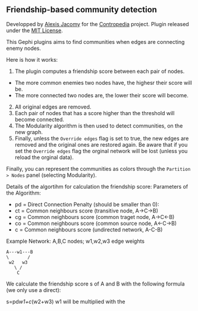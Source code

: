 ## Friendship-based community detection

Developped by [Alexis Jacomy](https://github.com/jacomyal) for the [Contropedia](http://contropedia.net/) project.
Plugin released under the [MIT License](https://github.com/jacomyal/FriendshipsPlugin/blob/master/LICENSE.txt).

This Gephi plugins aims to find communities when edges are connecting enemy nodes.

Here is how it works:

 1. The plugin computes a friendship score between each pair of nodes.
   - The more common enemies two nodes have, the highesr their score will be.
   - The more connected two nodes are, the lower their score will become.
 2. All original edges are removed.
 3. Each pair of nodes that has a score higher than the threshold will become connected.
 4. The Modularity algorithm is then used to detect communities, on the new graph.
 5. Finally, unless the `Override edges` flag is set to true, the new edges are removed and the original ones are restored again. Be aware that if you set the `Override edges` flag the orginal network will be lost (unless you reload the orginal data).

Finally, you can represent the communities as colors through the `Partition > Nodes` panel (selecting Modularity).



Details of the algortihm for calculation the friendship score:
Parameters of the Algorithm:

 - pd = Direct Connection Penalty (should be smaller than 0):
 - ct = Common neighbours score (transitive node, A->C->B)
 - cg = Common neighbours score (common traget node, A->C<-B)
 - co = Common neighbours score (common source node, A<-C->B)
 - c = Common neighbours score (undirected network, A-C-B)

Example Network: A,B,C nodes; w1,w2,w3 edge weights

````
A---w1---B
\       /
 w2   w3
   \ /
    C
````

We calculate the friendship score s of A and B with the following formula (we only use a direct):

s=pd*w1+c*(w2+w3)
w1 will be multiplied with the 

